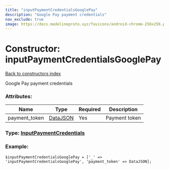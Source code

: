 ```yaml
---
title: "inputPaymentCredentialsGooglePay"
description: "Google Pay payment credentials"
nav_exclude: true
image: https://docs.madelineproto.xyz/favicons/android-chrome-256x256.png
---
```

# Constructor: inputPaymentCredentialsGooglePay  
[Back to constructors index](/API_docs/constructors/index.html)



Google Pay payment credentials

### Attributes:

| Name     |    Type       | Required | Description |
|----------|---------------|----------|-------------|
|payment\_token|[DataJSON](/API_docs/types/DataJSON.html) | Yes|Payment token|



### Type: [InputPaymentCredentials](/API_docs/types/InputPaymentCredentials.html)


### Example:

```
$inputPaymentCredentialsGooglePay = ['_' => 'inputPaymentCredentialsGooglePay', 'payment_token' => DataJSON];
```  
